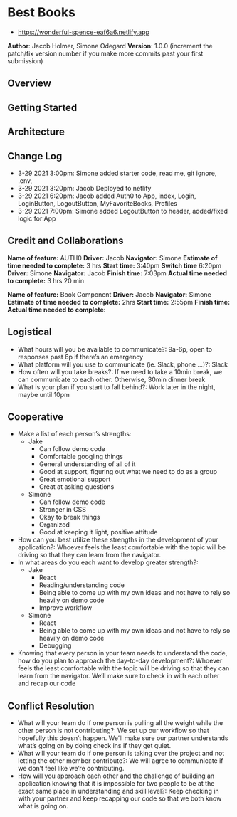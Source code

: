 # Best Books
- https://wonderful-spence-eaf6a6.netlify.app

**Author**: Jacob Holmer, Simone Odegard
**Version**: 1.0.0 (increment the patch/fix version number if you make more commits past your first submission)

## Overview
<!-- Provide a high level overview of what this application is and why you are building it, beyond the fact that it's an assignment for this class. (i.e. What's your problem domain?) -->

## Getting Started
<!-- What are the steps that a user must take in order to build this app on their own machine and get it running? -->

## Architecture
<!-- Provide a detailed description of the application design. What technologies (languages, libraries, etc) you're using, and any other relevant design information. -->

## Change Log
- 3-29 2021 3:00pm: Simone added starter code, read me, git ignore, .env, 
- 3-29 2021 3:20pm: Jacob Deployed to netlify
- 3-29 2021 6:20pm: Jacob added Auth0 to App, index, Login, LoginButton, LogoutButton, MyFavoriteBooks, Profiles
- 3-29 2021 7:00pm: Simone added LogoutButton to header, added/fixed logic for App

## Credit and Collaborations
<!-- Give credit (and a link) to other people or resources that helped you build this application. -->

**Name of feature:** AUTH0
**Driver:** Jacob
**Navigator:** Simone
**Estimate of time needed to complete:** 3 hrs
**Start time:** 3:40pm 
**Switch time** 6:20pm
**Driver:** Simone
**Navigator:** Jacob
**Finish time:** 7:03pm
**Actual time needed to complete:** 3 hrs 20 min

**Name of feature:** Book Component
**Driver:** Jacob
**Navigator:** Simone
**Estimate of time needed to complete:** 2hrs
**Start time:** 2:55pm
**Finish time:**
**Actual time needed to complete:**

## Logistical
- What hours will you be available to communicate?: 9a-6p, open to responses past 6p if there’s an emergency
- What platform will you use to communicate (ie. Slack, phone …)?: Slack
- How often will you take breaks?: If we need to take a 10min break, we can communicate to each other. Otherwise, 30min dinner break
- What is your plan if you start to fall behind?: Work later in the night, maybe until 10pm

## Cooperative
- Make a list of each person’s strengths:
  - Jake
    - Can follow demo code
    - Comfortable googling things
    - General understanding of all of it
    - Good at support, figuring out what we need to do as a group
    - Great emotional support
    - Great at asking questions
  - Simone
    - Can follow demo code
    - Stronger in CSS
    - Okay to break things
    - Organized
    - Good at keeping it light, positive attitude
- How can you best utilize these strengths in the development of your application?: Whoever feels the least comfortable with the topic will be driving so that they can learn from the navigator.
- In what areas do you each want to develop greater strength?:
  - Jake
    - React
    - Reading/understanding code
    - Being able to come up with my own ideas and not have to rely so heavily on demo code
    - Improve workflow
  - Simone
    - React
    - Being able to come up with my own ideas and not have to rely so heavily on demo code
    - Debugging
- Knowing that every person in your team needs to understand the code, how do you plan to approach the day-to-day development?: Whoever feels the least comfortable with the topic will be driving so that they can learn from the navigator. We’ll make sure to check in with each other and recap our code

## Conflict Resolution
- What will your team do if one person is pulling all the weight while the other person is not contributing?: We set up our workflow so that hopefully this doesn’t happen. We’ll make sure our partner understands what’s going on by doing check ins if they get quiet.
- What will your team do if one person is taking over the project and not letting the other member contribute?: We will agree to communicate if we don’t feel like we’re contributing.
- How will you approach each other and the challenge of building an application knowing that it is impossible for two people to be at the exact same place in understanding and skill level?: Keep checking in with your partner and keep recapping our code so that we both know what is going on.
